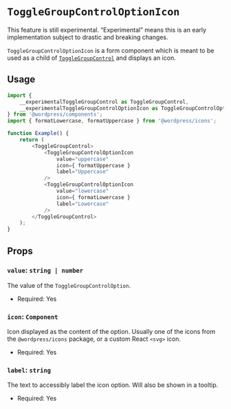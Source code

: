 # `ToggleGroupControlOptionIcon`

<div class="callout callout-alert">
This feature is still experimental. “Experimental” means this is an early implementation subject to drastic and breaking changes.
</div>

`ToggleGroupControlOptionIcon` is a form component which is meant to be used as a child of [`ToggleGroupControl`](/packages/components/src/toggle-group-control/toggle-group-control/README.md) and displays an icon.

## Usage

```js
import {
	__experimentalToggleGroupControl as ToggleGroupControl,
	__experimentalToggleGroupControlOptionIcon as ToggleGroupControlOptionIcon,
} from '@wordpress/components';
import { formatLowercase, formatUppercase } from '@wordpress/icons';

function Example() {
	return (
		<ToggleGroupControl>
			<ToggleGroupControlOptionIcon
				value="uppercase"
				icon={ formatUppercase }
				label="Uppercase"
			/>
			<ToggleGroupControlOptionIcon
				value="lowercase"
				icon={ formatLowercase }
				label="Lowercase"
			/>
		</ToggleGroupControl>
	);
}
```

## Props

### `value`: `string | number`

The value of the `ToggleGroupControlOption`.

-   Required: Yes

### `icon`: `Component`

Icon displayed as the content of the option. Usually one of the icons from the `@wordpress/icons` package, or a custom React `<svg>` icon.

-   Required: Yes

### `label`: `string`

The text to accessibly label the icon option. Will also be shown in a tooltip.

-   Required: Yes

